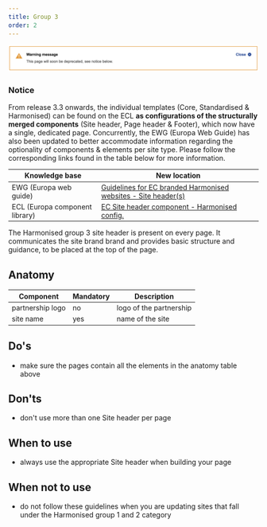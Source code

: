 ```yaml
---
title: Group 3
order: 2
---
```


![](/cms-images/soon-to-be-deprecated-image.png)

### Notice

From release 3.3 onwards, the individual templates (Core, Standardised & Harmonised) can be found on the ECL **as configurations of the structurally merged components** (Site header, Page header & Footer), which now have a single, dedicated page. Concurrently, the EWG (Europa Web Guide) has also been updated to better accommodate information regarding the optionality of components & elements per site type. Please follow the corresponding links found in the table below for more information.

| Knowledge base                 | New location                                                                                                                                        |
| ------------------------------ | --------------------------------------------------------------------------------------------------------------------------------------------------- |
| EWG (Europa web guide)         | [Guidelines for EC branded Harmonised websites - Site header(s)](https://wikis.ec.europa.eu/display/WEBGUIDE/EC+branded+harmonised+websites+design) |
| ECL (Europa component library) | [EC Site header component - Harmonised config.](https://v3--europa-component-library.netlify.app/ec/components/site-wide/site-header/code/)         |

The Harmonised group 3 site header is present on every page. It communicates
the site brand brand and provides basic structure and guidance, to be placed
at the top of the page.

## Anatomy

| Component        | Mandatory | Description             |
| ---------------- | --------- | ----------------------- |
| partnership logo | no        | logo of the partnership |
| site name        | yes       | name of the site        |

## Do's

- make sure the pages contain all the elements in the anatomy table above

## Don'ts

- don't use more than one Site header per page

## When to use

- always use the appropriate Site header when building your page

## When not to use

- do not follow these guidelines when you are updating sites that fall under the Harmonised group 1 and 2 category
